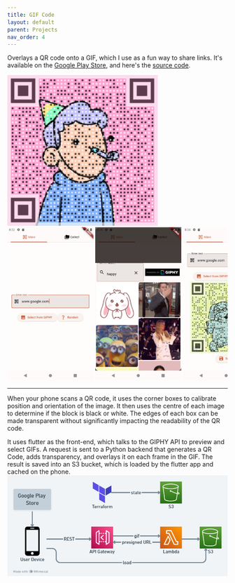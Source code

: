 ```yaml
---
title: GIF Code
layout: default
parent: Projects
nav_order: 4
---
```


Overlays a QR code onto a GIF, which I use as a fun way to share links. It's available on the [Google Play Store], and here's the [source code].

<img src="../assets/images/gif_code01.gif"/>

<div style="overflow: auto; white-space: nowrap;">
<img src="../assets/images/gif_code02.png" style="height: 350px; width: auto;"/>
<img src="../assets/images/gif_code03.png" style="height: 350px; width: auto;"/>
<img src="../assets/images/gif_code04.png" style="height: 350px; width: auto;"/>
<img src="../assets/images/gif_code05.png" style="height: 350px; width: auto;"/>
</div>

---

When your phone scans a QR code, it uses the corner boxes to calibrate position and orientation of the image. It then uses the centre of each image to determine if the block is black or white. The edges of each box can be made transparent without significantly impacting the readability of the QR code.

It uses flutter as the front-end, which talks to the GIPHY API to preview and select GIFs. A request is sent to a Python backend that generates a QR Code, adds transparency, and overlays it on each frame in the GIF. The result is saved into an S3 bucket, which is loaded by the flutter app and cached on the phone.
<img src="../assets/images/gif_code00.png"/>

[Google Play Store]: https://play.google.com/store/apps/details?id=com.gif_code
[source code]: https://github.com/Nick-Sullivan/gif-code
